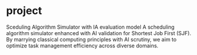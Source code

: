 # project
Sceduling Algorithm Simulator with IA evaluation model
A scheduling algorithm simulator enhanced with AI validation for Shortest Job First (SJF). By marrying classical computing principles with AI scrutiny, we aim to optimize task management efficiency across diverse domains. 
